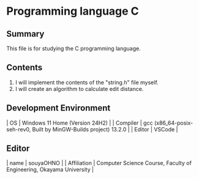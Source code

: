 # Programming language C

## Summary
This file is for studying the C programming language.

## Contents
1. I will implement the contents of the "string.h" file myself.
3. I will create an algorithm to calculate edit distance.

## Development Environment
| OS       | Windows 11 Home (Version 24H2)                           |
| Compiler | gcc (x86_64-posix-seh-rev0, Built by MinGW-Builds project) 13.2.0 |
| Editor   | VSCode                                                  |


## Editor
| name        | souyaOHNO                                                           |
| Affiliation | Computer Science Course, Faculty of Engineering, Okayama University |
